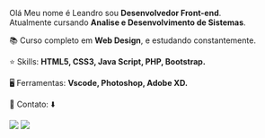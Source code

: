 

<!--<img src="https://raw.githubusercontent.com/MicaelliMedeiros/micaellimedeiros/master/image/computer-illustration.png" min-width="400px" max-width="400px" width="400px" align="right" alt=""> -->

<p align="left"> 
  Olá Meu nome é Leandro sou <strong>Desenvolvedor Front-end</strong>.<br>
  Atualmente cursando <strong>Analise e Desenvolvimento de Sistemas</strong>.<br> 
</p>

<p align="left">
  📚 Curso completo em <strong>Web Design</strong>, e estudando constantemente.
</p>

<p align="left">
  ⭐ Skills: <strong>HTML5, CSS3, Java Script, PHP, Bootstrap.</strong>
</p>

<p align="left">
  🖥️ Ferramentas: <strong>Vscode, Photoshop, Adobe XD.</strong>
</p>

<p align="left">
  💬 Contato: ⬇️
</p>

<p align="left">
  <!--<a href="#" alt="Gmail">
  <img src="https://img.shields.io/badge/-Gmail-FF0000?style=flat-square&labelColor=FF0000&logo=gmail&logoColor=white&link=LINK-DO-SEU-EMAIL" /></a>-->

  <a href="https://www.linkedin.com/in/leandro-golo-6111bb148/" alt="Linkedin">
  <img src="https://img.shields.io/badge/-Linkedin-0e76a8?style=flat-square&logo=Linkedin&logoColor=white&link=LINK-DO-SEU-LINKEDIN" /></a>

  <a href="https://api.whatsapp.com/send?phone=5541985026241&text=Ol%C3%A1%20Leandro%2C%20estou%20entrando%20em%20contato%20atrav%C3%A9s%20do%20Github." alt="WhatsApp">
  <img src="https://img.shields.io/badge/-WhatsApp-25d366?style=flat-square&labelColor=25d366&logo=whatsapp&logoColor=white&link=API-DO-SEU-WHATSAPP"/></a>

  <!--<a href="#" alt="Facebook">
  <img src="https://img.shields.io/badge/-Facebook-3b5998?style=flat-square&labelColor=3b5998&logo=facebook&logoColor=white&link=LINK-DO-SEU-FACEBOOK"/></a>

  <a href="#" alt="Instagram">
  <img src="https://img.shields.io/badge/-Instagram-DF0174?style=flat-square&labelColor=DF0174&logo=instagram&logoColor=white&link=LINK-DO-SEU-INSTAGRAM"/></a>-->
</p>  
